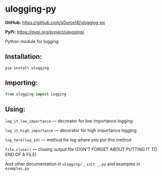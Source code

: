 # ulogging-py

**GitHub:** https://github.com/s0urce18/ulogging-py

**PyPi:** https://pypi.org/project/ulogging/

Python module for logging

## Installation:

```console
pip install ulogging
```

## Importing:

```py
from ulogging import Logging
```

## Using:

`log_it_low_importance` — decorator for low importance logging

`log_it_high_importance` — decorator for high importance logging

`log_here(log_id)` — method for log where you put this method

`file.close()` — closing output file (DON'T FORGET ABOUT PUTTING IT TO END OF A FILE)

And other documentation in `ulogging/__init__.py` and examples in `examples.py`
